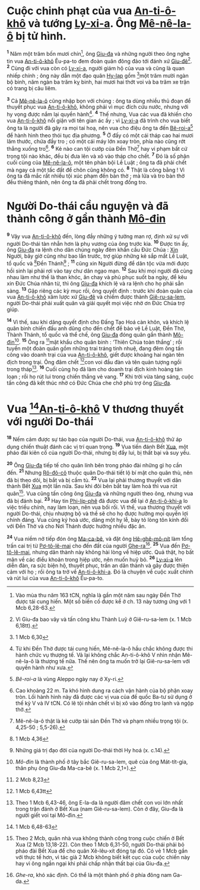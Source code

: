 # Cuộc chinh phạt của vua [An-ti-ô-khô]() và tướng [Ly-xi-a](). Ông [Mê-nê-la-ô]() bị tử hình.
<sup><b>1</b></sup> Năm một trăm bốn mươi chín[^1-ed10930a-c670-4b8d-a630-2b8fac22a286], ông [Giu-đa]() và những người theo ông nghe tin vua [An-ti-ô-khô]() Êu-pa-to đem đoàn quân đông đảo tới đánh xứ [Giu-đê]()[^2-ed10930a-c670-4b8d-a630-2b8fac22a286]. <sup><b>2</b></sup> Cùng đi với vua còn có [Ly-xi-a](), người giám hộ của vua và cũng là quan nhiếp chính ; ông này dẫn một đạo quân [Hy-lạp]() gồm [^1@-ed10930a-c670-4b8d-a630-2b8fac22a286]một trăm mười ngàn bộ binh, năm ngàn ba trăm kỵ binh, hai mươi hai thớt voi và ba trăm xe trận có trang bị câu liêm.

<sup><b>3</b></sup> Cả [Mê-nê-la-ô]() cũng nhập bọn với chúng : ông ta dùng nhiều thủ đoạn để thuyết phục vua [An-ti-ô-khô](), không phải vì mục đích cứu nước, nhưng với hy vọng được nắm lại quyền hành[^3-ed10930a-c670-4b8d-a630-2b8fac22a286]. <sup><b>4</b></sup> Thế nhưng, Vua các vua đã khiến cho vua [An-ti-ô-khô]() nổi giận với tên gian ác ấy ; vì [Ly-xi-a]() đã trình cho vua biết ông ta là người đã gây ra mọi tai hoạ, nên vua cho điệu ông ta đến [Bê-roi-a]()[^4-ed10930a-c670-4b8d-a630-2b8fac22a286] để hành hình theo thói tục địa phương. <sup><b>5</b></sup> Ở đấy có một cái tháp cao hai mươi lăm thước, chứa đầy tro ; có một cái máy lớn xoay tròn, phía nào cũng rớt thẳng xuống tro[^5-ed10930a-c670-4b8d-a630-2b8fac22a286]. <sup><b>6</b></sup> Kẻ nào can tội cướp của Đền Thờ[^6-ed10930a-c670-4b8d-a630-2b8fac22a286] hay vi phạm bất cứ trọng tội nào khác, đều bị đưa lên và xô vào tháp cho chết. <sup><b>7</b></sup> Đó là số phận cuối cùng của [Mê-nê-la-ô](), một tên phản bội Lề Luật ; ông ta đã phải chết mà ngay cả một tấc đất để chôn cũng không có. <sup><b>8</b></sup> Thật là công bằng ! Vì ông ta đã mắc rất nhiều tội xúc phạm đến bàn thờ ; mà lửa và tro bàn thờ đều thiêng thánh, nên ông ta đã phải chết trong đống tro.


# Người Do-thái cầu nguyện và đã thành công ở gần thành [Mô-đin]()
<sup><b>9</b></sup> Vậy vua [An-ti-ô-khô]() đến, lòng đầy những ý tưởng man rợ, định xử sự với người Do-thái tàn nhẫn hơn là phụ vương của ông trước kia. <sup><b>10</b></sup> Được tin ấy, ông [Giu-đa]() ra lệnh cho dân chúng ngày đêm khẩn cầu Đức Chúa : [Xin]() Người, bây giờ cũng như bao lần trước, trợ giúp những kẻ sắp mất Lề Luật, tổ quốc và [^2@-ed10930a-c670-4b8d-a630-2b8fac22a286]Đền Thánh[^7-ed10930a-c670-4b8d-a630-2b8fac22a286] ; <sup><b>11</b></sup> cũng xin Người đừng để dân tộc vừa mới được hồi sinh lại phải rơi vào tay chư dân ngạo mạn. <sup><b>12</b></sup> Sau khi mọi người đã cùng nhau làm như thế là than khóc, ăn chay và phủ phục suốt ba ngày, để kêu xin Đức Chúa nhân từ, thì ông [Giu-đa]() khích lệ và ra lệnh cho họ phải sẵn sàng. <sup><b>13</b></sup> Gặp riêng các kỳ mục rồi, ông quyết định : trước khi đoàn quân của vua [An-ti-ô-khô]() xâm lược xứ [Giu-đê]() và chiếm được thành [Giê-ru-sa-lem](), người Do-thái phải xuất quân và giải quyết mọi việc nhờ ơn Đức Chúa trợ giúp.

<sup><b>14</b></sup> Vì thế, sau khi dâng quyết định cho Đấng Tạo Hoá càn khôn, và khích lệ quân binh chiến đấu anh dũng cho đến chết để bảo vệ Lề Luật, Đền Thờ, Thành Thánh, tổ quốc và thể chế, ông [Giu-đa]() đóng quân gần thành [Mô-đin]()[^8-ed10930a-c670-4b8d-a630-2b8fac22a286]. <sup><b>15</b></sup> Ông ra [^3@-ed10930a-c670-4b8d-a630-2b8fac22a286]mật khẩu cho quân binh : ‘Thiên Chúa toàn thắng’ ; rồi tuyển một đoàn quân gồm những trai tráng tinh nhuệ, đang đêm ông tấn công vào doanh trại của vua [An-ti-ô-khô](), giết được khoảng hai ngàn tên địch trong trại. Ông đâm chết [^4@-ed10930a-c670-4b8d-a630-2b8fac22a286]con voi đầu đàn và tên quản tượng ngồi trong tháp[^9-ed10930a-c670-4b8d-a630-2b8fac22a286]. <sup><b>16</b></sup> Cuối cùng họ đã làm cho doanh trại địch kinh hoàng tán loạn ; rồi họ rút lui trong chiến thắng vẻ vang. <sup><b>17</b></sup> Khi trời vừa tảng sáng, cuộc tấn công đã kết thúc nhờ có Đức Chúa che chở phù trợ ông [Giu-đa]().


# Vua [^5@-ed10930a-c670-4b8d-a630-2b8fac22a286][An-ti-ô-khô]() V thương thuyết với người Do-thái
<sup><b>18</b></sup> Nếm cảm được sự táo bạo của người Do-thái, vua [An-ti-ô-khô]() thử áp dụng chiến thuật đánh các vị trí quan trọng. <sup><b>19</b></sup> Vua tiến đánh Bết [Xua](), một pháo đài kiên cố của người Do-thái, nhưng bị đẩy lui, bị thất bại và suy yếu.

<sup><b>20</b></sup> Ông [Giu-đa]() tiếp tế cho quân lính bên trong pháo đài những gì họ cần đến. <sup><b>21</b></sup> Nhưng [Rô-đô-cô]() thuộc quân Do-thái tiết lộ bí mật cho quân thù, nên đã bị theo dõi, bị bắt và bị cầm tù. <sup><b>22</b></sup> Vua lại phải thương thuyết với dân thành Bết [Xua]() một lần nữa. Sau khi đôi bên bắt tay làm hoà thì vua rút quân[^10-ed10930a-c670-4b8d-a630-2b8fac22a286]. Vua cũng tấn công ông [Giu-đa]() và những người theo ông, nhưng vua đã bị đánh bại. <sup><b>23</b></sup> Hay tin [Phi-líp-phê]() đã được vua để lại ở [An-ti-ô-khi-a]() lo việc triều chính, nay làm loạn, nên vua bối rối. Vì thế, vua thương thuyết với người Do-thái, chịu nhượng bộ và thề sẽ cho họ được hưởng mọi quyền lợi chính đáng. Vua cũng ký hoà ước, dâng một hy lễ, bày tỏ lòng tôn kính đối với Đền Thờ và cho Nơi Thánh được hưởng nhiều đặc ân.

<sup><b>24</b></sup> Vua niềm nở tiếp đón ông [Ma-ca-bê](), và đặt ông [Hê-ghê-mô-nít]() làm tổng trấn cai trị từ [Pơ-tô-lê-mai]() cho đến đất của người [Ghe-ra]()[^11-ed10930a-c670-4b8d-a630-2b8fac22a286]. <sup><b>25</b></sup> Vua đến [Pơ-tô-lê-mai](), nhưng dân thành này không hài lòng về hiệp ước. Quả thật, họ bất mãn về các điều khoản trong hiệp ước, nên muốn huỷ bỏ. <sup><b>26</b></sup> [Ly-xi-a]() lên diễn đàn, ra sức biện hộ, thuyết phục, trấn an dân thành và gây được thiện cảm với họ ; rồi ông ta trở về [An-ti-ô-khi-a](). Đó là chuyện về cuộc xuất chinh và rút lui của vua [An-ti-ô-khô]() Êu-pa-to.

[^1-ed10930a-c670-4b8d-a630-2b8fac22a286]: Vào mùa thu năm 163 tCN, nghĩa là gần một năm sau ngày Đền Thờ được tái cung hiến. Một số biến cố được kể ở ch. 13 này tương ứng với 1 Mcb 6,28-63.
[^2-ed10930a-c670-4b8d-a630-2b8fac22a286]: Vì Giu-đa bao vây và tấn công khu Thành Luỹ ở Giê-ru-sa-lem (x. 1 Mcb 6,18tt).
[^3-ed10930a-c670-4b8d-a630-2b8fac22a286]: Từ khi Đền Thờ được tái cung hiến, Mê-nê-la-ô hầu chắc không được thi hành chức vụ thượng tế. Vả lại không chắc An-ti-ô-khô V nhìn nhận Mê-nê-la-ô là thượng tế nữa. Thế nên ông ta muốn trở lại Giê-ru-sa-lem với quyền hành như xưa.
[^4-ed10930a-c670-4b8d-a630-2b8fac22a286]: *Bê-roi-a* là vùng Aleppo ngày nay ở Xy-ri.
[^5-ed10930a-c670-4b8d-a630-2b8fac22a286]: Cao khoảng 22 m. Ta khó hình dung ra cách vận hành của bộ phận xoay tròn. Lối hành hình này đã được các vị vua của đế quốc Ba-tư sử dụng ở thế kỷ V và IV tCN. Có lẽ tội nhân chết vì bị xô vào đống tro lạnh và ngộp thở.
[^6-ed10930a-c670-4b8d-a630-2b8fac22a286]: Mê-nê-la-ô thật là kẻ cướp tài sản Đền Thờ và phạm nhiều trọng tội (x. 4,25-50 ; 5,5-26).
[^7-ed10930a-c670-4b8d-a630-2b8fac22a286]: Những giá trị đạo đời của người Do-thái thời Hy hoá (x. c.14).
[^8-ed10930a-c670-4b8d-a630-2b8fac22a286]: *Mô-đin* là thành phố ở tây bắc Giê-ru-sa-lem, quê của ông Mát-tít-gia, thân phụ ông Giu-đa Ma-ca-bê (x. 1 Mcb 2,1+).
[^9-ed10930a-c670-4b8d-a630-2b8fac22a286]: Theo 1 Mcb 6,43-46, ông E-la-da là người đâm chết con voi lớn nhất trong trận đánh ở Bết Xua (nam Giê-ru-sa-lem). Còn ở đây, Giu-đa là người giết voi tại Mô-đin.
[^10-ed10930a-c670-4b8d-a630-2b8fac22a286]: Theo 2 Mcb, quân nhà vua không thành công trong cuộc chiến ở Bết Xua (2 Mcb 13,18-22). Còn theo 1 Mcb 6,31-50, người Do-thái phải bỏ pháo đài Bết Xua để cho quân Xê-lêu-xít đóng tại đó. Có vẻ 1 Mcb gần với thực tế hơn, vì tác giả 2 Mcb không biết kết cục của cuộc chiến này hay vì ông ngần ngại khi phải chấp nhận thất bại của Giu-đa.
[^11-ed10930a-c670-4b8d-a630-2b8fac22a286]: *Ghe-ra*, khó xác định. Có thể là một thành phố ở phía đông nam Ga-da.
[^1@-ed10930a-c670-4b8d-a630-2b8fac22a286]: 1 Mcb 6,30
[^2@-ed10930a-c670-4b8d-a630-2b8fac22a286]: 1 Mcb 4,36
[^3@-ed10930a-c670-4b8d-a630-2b8fac22a286]: 2 Mcb 8,23
[^4@-ed10930a-c670-4b8d-a630-2b8fac22a286]: 1 Mcb 6,43tt
[^5@-ed10930a-c670-4b8d-a630-2b8fac22a286]: 1 Mcb 6,48-63